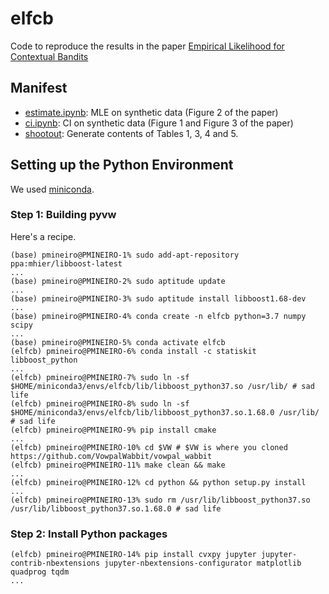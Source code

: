 # elfcb
Code to reproduce the results in the paper [Empirical Likelihood for Contextual Bandits](https://arxiv.org/abs/1906.03323)

## Manifest

* [estimate.ipynb](estimate.ipynb): MLE on synthetic data (Figure 2 of the paper)
* [ci.ipynb](ci.ipynb): CI on synthetic data (Figure 1 and Figure 3 of the paper)
* [shootout](shootout): Generate contents of Tables 1, 3, 4 and 5.

## Setting up the Python Environment

We used [miniconda](https://docs.conda.io/en/latest/miniconda.html).  

### Step 1: Building pyvw

Here's a recipe.
```console
(base) pmineiro@PMINEIRO-1% sudo add-apt-repository ppa:mhier/libboost-latest
...
(base) pmineiro@PMINEIRO-2% sudo aptitude update
...
(base) pmineiro@PMINEIRO-3% sudo aptitude install libboost1.68-dev
...
(base) pmineiro@PMINEIRO-4% conda create -n elfcb python=3.7 numpy scipy
...
(base) pmineiro@PMINEIRO-5% conda activate elfcb
(elfcb) pmineiro@PMINEIRO-6% conda install -c statiskit libboost_python
...
(elfcb) pmineiro@PMINEIRO-7% sudo ln -sf $HOME/miniconda3/envs/elfcb/lib/libboost_python37.so /usr/lib/ # sad life
(elfcb) pmineiro@PMINEIRO-8% sudo ln -sf $HOME/miniconda3/envs/elfcb/lib/libboost_python37.so.1.68.0 /usr/lib/ # sad life
(elfcb) pmineiro@PMINEIRO-9% pip install cmake
...
(elfcb) pmineiro@PMINEIRO-10% cd $VW # $VW is where you cloned https://github.com/VowpalWabbit/vowpal_wabbit
(elfcb) pmineiro@PMINEIRO-11% make clean && make
...
(elfcb) pmineiro@PMINEIRO-12% cd python && python setup.py install
...
(elfcb) pmineiro@PMINEIRO-13% sudo rm /usr/lib/libboost_python37.so /usr/lib/libboost_python37.so.1.68.0 # sad life
```

### Step 2: Install Python packages

```console
(elfcb) pmineiro@PMINEIRO-14% pip install cvxpy jupyter jupyter-contrib-nbextensions jupyter-nbextensions-configurator matplotlib quadprog tqdm
...
